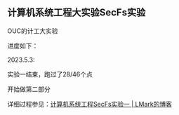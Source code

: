 ## 计算机系统工程大实验SecFs实验

OUC的计工大实验

进度如下：

2023.5.3:

实验一结束，跑过了28/46个点



开始做第二部分



详细过程参见：[计算机系统工程SecFs实验一 | LMark的博客](https://lmark.cc/archives/cc742ad6.html)
